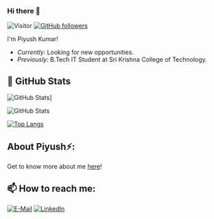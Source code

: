 ### Hi there 👋

<!--
**piyushkumar102/piyushkumar102** is a ✨ _special_ ✨ repository because its `README.md` (this file) appears on your GitHub profile.
Here are some ideas to get you started:

- 🔭 I’m currently working on ...
- 🌱 I’m currently learning ...
- 👯 I’m looking to collaborate on ...
- 🤔 I’m looking for help with ...
- 💬 Ask me about ...
- 📫 How to reach me: ...
- 😄 Pronouns: ...
- ⚡ Fun fact: ...
-->
![Visitor](https://visitor-badge.laobi.icu/badge?page_id=username.repoName)
[![GitHub followers](https://img.shields.io/github/followers/piyushkumar102.svg?style=social&label=Follow)](https://github.com/piyushkumar102?tab=followers)

I'm Piyush Kumar! 
- <i>Currently:</i>  Looking for new opportunities.
- <i>Previously:</i> B.Tech IT Student at Sri Krishna College of Technology.

<h2>👀 GitHub Stats</h2>

![GitHub Stats](https://github-readme-streak-stats.herokuapp.com/?user=piyushkumar102)]

![GitHub Stats](https://github-readme-stats.vercel.app/api?username=piyushkumar102&theme=dark&show_icons=true)

[![Top Langs](https://github-readme-stats.vercel.app/api/top-langs/?username=piyushkumar102&layout=compact)](#)

<h2> About Piyush⚡:</h2>

Get to know more about me [here](https://piyushkumar10.tech)!

<h2>📫 How to reach me:</h2>


<a href="mailto:piyush.kumarmaloo@gmail.com">![E-Mail](https://img.shields.io/badge/Gmail-D14836?style=for-the-badge&logo=gmail&logoColor=white)</a>
<a href="<https://www.linkedin.com/in/piyushkumar10/>">![LinkedIn](https://img.shields.io/badge/LinkedIn-0077B5?style=for-the-badge&logo=linkedin&logoColor=white)</a>
